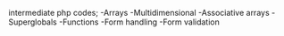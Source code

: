 intermediate php codes;
-Arrays
      -Multidimensional
      -Associative arrays
-Superglobals
-Functions
-Form handling
-Form validation

